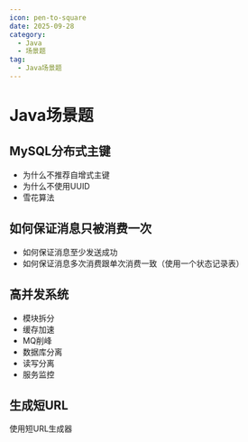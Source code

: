 ```yaml
---
icon: pen-to-square
date: 2025-09-28
category:
  - Java
  - 场景题
tag:
  - Java场景题
---
```

# Java场景题
## MySQL分布式主键
- 为什么不推荐自增式主键
- 为什么不使用UUID
- 雪花算法
## 如何保证消息只被消费一次
- 如何保证消息至少发送成功
- 如何保证消息多次消费跟单次消费一致（使用一个状态记录表）
## 高并发系统
- 模块拆分
- 缓存加速
- MQ削峰
- 数据库分离
- 读写分离
- 服务监控
## 生成短URL
使用短URL生成器